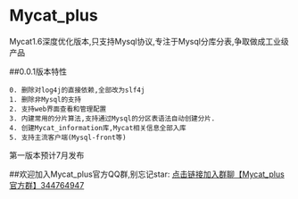# Mycat_plus
Mycat1.6深度优化版本,只支持Mysql协议,专注于Mysql分库分表,争取做成工业级产品

##0.0.1版本特性

	0. 删除对log4j的直接依赖,全部改为slf4j
	1. 删除非Mysql的支持
	2. 支持web界面查看和管理配置
	3. 内建常用的分片算法,支持通过Mysql的分区表语法自动创建分片.
	4. 创建Mycat_information库,Mycat相关信息全部入库
	5. 支持主流客户端(Mysql-front等)

第一版本预计7月发布

##欢迎加入Mycat_plus官方QQ群,别忘记star: 
   [点击链接加入群聊【Mycat_plus官方群】344764947](：https://jq.qq.com/?_wv=1027&k=5sZhdgy) 